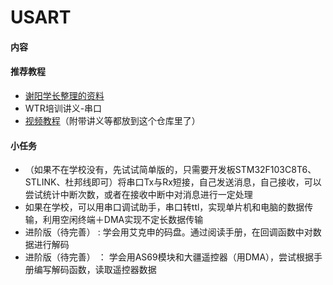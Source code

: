 # USART

#### 内容

#### 推荐教程
- [谢阳学长整理的资料](https://github.com/MirTITH/WTR-EC-Training/blob/main/04-%E4%B8%B2%E5%8F%A3/%E4%B8%B2%E5%8F%A3.md)
- WTR培训讲义-串口
- [视频教程](https://www.bilibili.com/video/BV1Sy4y1y7B1?p=5&spm_id_from=pageDriver&vd_source=baa784078e67e28c38d26cf6881f8357)（附带讲义等都放到这个仓库里了）
  
#### 小任务
- （如果不在学校没有，先试试简单版的，只需要开发板STM32F103C8T6、STLINK、杜邦线即可）将串口Tx与Rx短接，自己发送消息，自己接收，可以尝试统计中断次数，或者在接收中断中对消息进行一定处理
- 如果在学校，可以用串口调试助手，串口转ttl，实现单片机和电脑的数据传输，利用空闲终端＋DMA实现不定长数据传输
- 进阶版（待完善） : 学会用艾克申的码盘。通过阅读手册，在回调函数中对数据进行解码
- 进阶版（待完善） ： 学会用AS69模块和大疆遥控器（用DMA），尝试根据手册编写解码函数，读取遥控器数据